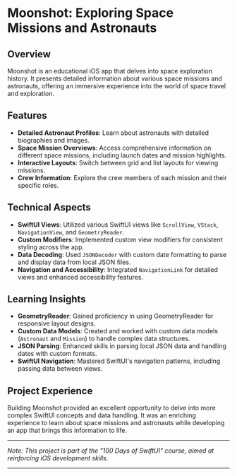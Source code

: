 # Moonshot: Exploring Space Missions and Astronauts

## Overview
Moonshot is an educational iOS app that delves into space exploration history. It presents detailed information about various space missions and astronauts, offering an immersive experience into the world of space travel and exploration.

## Features
- **Detailed Astronaut Profiles**: Learn about astronauts with detailed biographies and images.
- **Space Mission Overviews**: Access comprehensive information on different space missions, including launch dates and mission highlights.
- **Interactive Layouts**: Switch between grid and list layouts for viewing missions.
- **Crew Information**: Explore the crew members of each mission and their specific roles.

## Technical Aspects
- **SwiftUI Views**: Utilized various SwiftUI views like `ScrollView`, `VStack`, `NavigationView`, and `GeometryReader`.
- **Custom Modifiers**: Implemented custom view modifiers for consistent styling across the app.
- **Data Decoding**: Used `JSONDecoder` with custom date formatting to parse and display data from local JSON files.
- **Navigation and Accessibility**: Integrated `NavigationLink` for detailed views and enhanced accessibility features.

## Learning Insights
- **GeometryReader**: Gained proficiency in using GeometryReader for responsive layout designs.
- **Custom Data Models**: Created and worked with custom data models (`Astronaut` and `Mission`) to handle complex data structures.
- **JSON Parsing**: Enhanced skills in parsing local JSON data and handling dates with custom formats.
- **SwiftUI Navigation**: Mastered SwiftUI's navigation patterns, including passing data between views.

## Project Experience
Building Moonshot provided an excellent opportunity to delve into more complex SwiftUI concepts and data handling. It was an enriching experience to learn about space missions and astronauts while developing an app that brings this information to life.

---

*Note: This project is part of the "100 Days of SwiftUI" course, aimed at reinforcing iOS development skills.*

---
